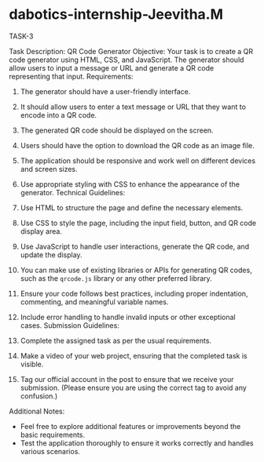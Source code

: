 # dabotics-internship-Jeevitha.M

TASK-3

Task Description: QR Code Generator
Objective:
Your task is to create a QR code generator using HTML, CSS, and JavaScript. The generator should
allow users to input a message or URL and generate a QR code representing that input.
Requirements:
1. The generator should have a user-friendly interface.
2. It should allow users to enter a text message or URL that they want to encode into a QR code.
3. The generated QR code should be displayed on the screen.
4. Users should have the option to download the QR code as an image file.
5. The application should be responsive and work well on different devices and screen sizes.
6. Use appropriate styling with CSS to enhance the appearance of the generator.
Technical Guidelines:

1. Use HTML to structure the page and define the necessary elements.
2. Use CSS to style the page, including the input field, button, and QR code display area.
3. Use JavaScript to handle user interactions, generate the QR code, and update the display.
4. You can make use of existing libraries or APIs for generating QR codes, such as the `qrcode.js`
library or any other preferred library.
5. Ensure your code follows best practices, including proper indentation, commenting, and
meaningful variable names.
6. Include error handling to handle invalid inputs or other exceptional cases.
Submission Guidelines:

1. Complete the assigned task as per the usual requirements.
2. Make a video of your web project, ensuring that the completed task is visible.
3. Tag our official account in the post to ensure that we receive your submission.
(Please ensure you are using the correct tag to avoid any confusion.)

Additional Notes:
- Feel free to explore additional features or improvements beyond the basic requirements.
- Test the application thoroughly to ensure it works correctly and handles various scenarios.

